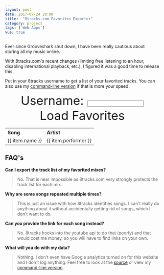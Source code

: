 ```yaml
---
layout: post
date: 2017-07-24 20:00
title:  "8tracks.com Favorites Exporter"
category: project
tags: ['Web Apps']
vue: true
---
```

<script type="text/javascript">
window.onload = function () {
  var demo = new Vue({
    el: '.container',
    data: {
      username: 'therealginger',
      exportType: 'favorite_tracks',
      generaltracks: null,
      tracks: null
    },
    watch: {
      username: 'fetchData'
    },
    methods: {
      fetchData: function () {
        var xhr = new XMLHttpRequest();
        var self = this;
        xhr.open('GET', 'https://8tracks.com/users/' + self.username + '/favorite_tracks?per_page=300&format=jsonh')
        xhr.onload = function () {
          self.generaltracks = JSON.parse(xhr.responseText);
          self.tracks = self.generaltracks.favorite_tracks;
          console.log(self.tracks);
        };
        xhr.send()
      }
    }
  })
};
</script>

<div class="container">
    <p>Ever since Grooveshark shut down, I have been really cautious about storing all my music online.</p>
    <p>With 8tracks.com's recent changes (limiting free listening to an hour, disabling international playback, etc.), I figured it was a good time to release this.</p>
    <p>Put in your 8tracks username to get a list of your favorited tracks. You can also use my <a href="https://github.com/graysonkent/misc-scripts/blob/master/bash/8tracks.sh">command-line version</a> if that is more your speed.</p>
<div style="font-size:40px; text-align:center">
<span>Username:</span>
<input type="text" v-model="username">
<a href="#" style="text-decoration:none;" v-on:click="fetchData">Load Favorites</a>
</div>

<div contenteditable="true" v-if="tracks != null">
<table>
<tr align="left">
<th>Song</th>
<th>Artist</th>
</tr>

<tr v-for="(item, index) in tracks" :key="item.name"/>
<td>{{ item.name }}</td>
<td>{{ item.performer }}</td>
</tr>
</table>

</div>
     <h2>FAQ's</h2>
     <p><strong>Can I export the track list of my favorited mixes?</strong></p>
     <blockquote><p>No. That is near impossible as 8tracks.com very strongly protects the track list for each mix.</p></blockquote>
     <p><strong>Why are some songs repeated multiple times?</strong></p>
     <blockquote><p>This is just an issue with how 8tracks identifies songs. I can't really do anything about it without accidentally getting rid of songs, which I don't want to do.</p></blockquote>
     <p><strong>Can you provide the link for each song instead?</strong></p>
     <blockquote><p>No. 8tracks hooks into the youtube api to do that (poorly) and that would cost me money, so you will have to find links on your own.</p></blockquote>
     <p><strong>What will you do with my data?</strong></p>
     <blockquote><p>Nothing. I don't even have Google analytics turned on for this website and I don't log anything. Feel free to look at the <a href="https://github.com/graysonkent/graysonkent.github.io/blob/master/assets/js/vue/8tracks.js">source</a> or view my <a href="https://github.com/graysonkent/misc-scripts/blob/master/bash/8tracks.sh">command-line version</a></p></blockquote>
  </div>